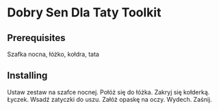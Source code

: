# Dobry Sen Dla Taty Toolkit
## Prerequisites
Szafka nocna, łóżko, kołdra, tata
## Installing
Ustaw zestaw na szafce nocnej. Połóż się do łóżka. Zakryj się kołderką. 
Łyczek. Wsadź zatyczki do uszu. Załóż opaskę na oczy. 
Wydech. Zaśnij.
